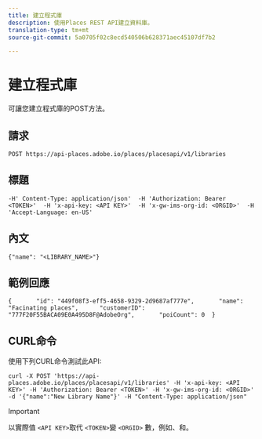 ```yaml
---
title: 建立程式庫
description: 使用Places REST API建立資料庫。
translation-type: tm+mt
source-git-commit: 5a0705f02c8ecd540506b628371aec45107df7b2

---
```



# 建立程式庫

可讓您建立程式庫的POST方法。

## 請求

```text
POST https://api-places.adobe.io/places/placesapi/v1/libraries
```

## 標題

```text
-H' Content-Type: application/json'  -H 'Authorization: Bearer <TOKEN>'  -H 'x-api-key: <API KEY>'  -H 'x-gw-ims-org-id: <ORGID>'  -H 'Accept-Language: en-US'
```

## 內文

```text
{"name": "<LIBRARY_NAME>"}
```

## 範例回應

```text
{       "id": "449f08f3-eff5-4658-9329-2d9687af777e",       "name": "Facinating places",      "customerID": "777F20F55BACA09E0A495D8F@AdobeOrg",       "poiCount": 0  }
```

## CURL命令

使用下列CURL命令測試此API:

```text
curl -X POST 'https://api-places.adobe.io/places/placesapi/v1/libraries' -H 'x-api-key: <API KEY>' -H 'Authorization: Bearer <TOKEN>' -H 'x-gw-ims-org-id: <ORGID>' -d '{"name":"New Library Name"}' -H "Content-Type: application/json"
```

>[!IMPORTANT]
>
>以實際值 `<API KEY>`取代 `<TOKEN>`變 `<ORGID>` 數，例如、和。

